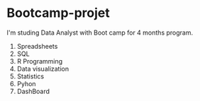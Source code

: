 # Bootcamp-projet 
I'm studing Data Analyst with Boot camp for 4 months program.
1. Spreadsheets
2. SQL
3. R Programming
4. Data visualization
5. Statistics
6. Pyhon
7. DashBoard
